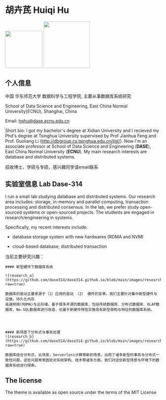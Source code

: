 # 胡卉芪 Huiqi Hu

<img width="120px" src="https://github.com/dase314/dase314.github.io/blob/main/images/dase_logo.PNG?raw=true">
<img width="150px" src="https://github.com/dase314/dase314.github.io/blob/main/images/sch_logo.PNG?raw=true">


##  个人信息


中国 华东师范大学 数据科学与工程学院,  主要从事数据库系统研究

School of Data Science and Engineering, East China Normal University(ECNU), Shanghai, China

Email: hqhu@dase.ecnu.edu.cn

Short bio: I got my bachelor's degree at Xidian University and I recieved my Phd's degree at Tsinghua University supervised by Prof Jianhua Feng and Prof. Guoliang Li (<http://dbgroup.cs.tsinghua.edu.cn/ligl/>). Now I'm an associate professor at School of Data Science and Engineering (**DASE**), East China Normal University (**ECNU**). My main research interests are database and distributed systems.

招收博士、学硕与专硕，感兴趣同学请email联系

##  实验室信息 Lab Dase-314 


I run a small lab studying database and distributed systems. Our research area includes: storage, in-memory and parallel computing,  transaction processing and distributed consensus. In the lab, we prefer study open-sourced systems or open-sourced projects. The students are engaged in research/engineering in systems.

Specifically, my recent interests include:

* database storage  system with new hardwares (RDMA and NVM)

* cloud-based database, distributed transaction 

当前主要研究兴趣：
```warning
#### 新型硬件下数据库系统

![research_a](https://github.com/dase314/dase314.github.io/blob/main/images/research_a.PNG?raw=true)

数据库的驱动主要来源于（1）应用的驱动 （2） 硬件的变革。我们主要针对集中新型硬件与设施，持久化内存
高速网络(RDMA)与云存储，基于很多开源的数据库，包括传统数据库、分布式数据库、OLAP数据库，No-SQL数据库进行改造，也基于新硬件特性实施具有新型架构与特征的数据库系统。




```
```warning
#### 新场景下分布式与事务处理
![research_b](https://github.com/dase314/dase314.github.io/blob/main/images/research_b.PNG?raw=true)

数据库结合分布式，云场景，Serverless计算等新的场景，出现了诸多新型的事务与分布式一致性问题，这些问题常常困扰对系统架构、技术等诸多方面。我们对这些新型场景与环境下的数据库系统进行探索。
```



## The license

The theme is available as open source under the terms of the MIT License
